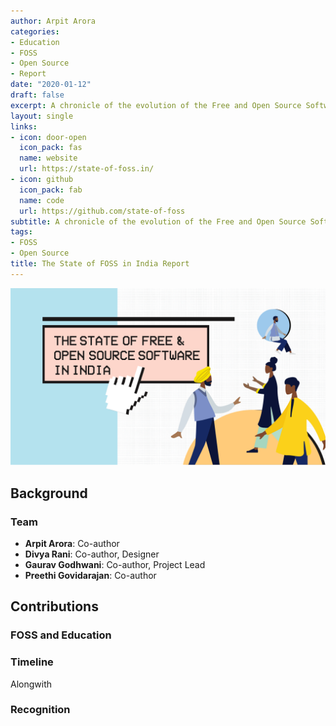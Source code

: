 ```yaml
---
author: Arpit Arora
categories:
- Education
- FOSS
- Open Source
- Report
date: "2020-01-12"
draft: false
excerpt: A chronicle of the evolution of the Free and Open Source Software (FOSS) ecosystem in India. Identifying key stakeholders, their challenges & recommendations to support the growth of a healthy community.
layout: single
links:
- icon: door-open
  icon_pack: fas
  name: website
  url: https://state-of-foss.in/
- icon: github
  icon_pack: fab
  name: code
  url: https://github.com/state-of-foss
subtitle: A chronicle of the evolution of the Free and Open Source Software (FOSS) ecosystem in India. Identifying key stakeholders, their challenges & recommendations to support the growth of a healthy community.
tags:
- FOSS
- Open Source
title: The State of FOSS in India Report
---
```


![FOSS logo](foss.png)

## Background


### Team

- **Arpit Arora**: Co-author
- **Divya Rani**: Co-author, Designer
- **Gaurav Godhwani**: Co-author, Project Lead
- **Preethi Govidarajan**: Co-author

## Contributions

### FOSS and Education



### Timeline

Alongwith



### Recognition

